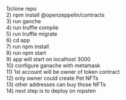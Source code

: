 1)clone  repo <br>
2) npm install @openzeppelin/contracts <br>
 3) run ganche <br> 
 4) run truffle compile <br> 
 5) run truffle migrate <br> 
 6) cd app <br> 
 7) run npm install <br> 
 8) run npm start<br>
  9) app will start on localhost 3000 <br>
  10) configure ganache with metamask <br>
  11) 1st account will be owner of token contract <br>
   12) only owner could create Pet NFTs <br>
   13) other addresses can buy those NFTs <br>
   14) next step is to deploy on ropsten
